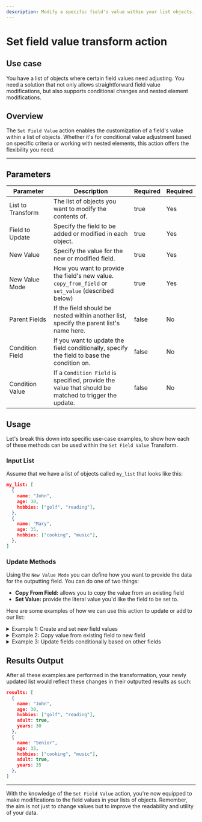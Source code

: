 ```yaml
---
description: Modify a specific field's value within your list objects.
---
```


# Set field value transform action

## Use case

You have a list of objects where certain field values need adjusting. You need a solution that not only allows straightforward field value modifications, but also supports conditional changes and nested element modifications.

## Overview

The `Set Field Value` action enables the customization of a field's value within a list of objects. Whether it's for conditional value adjustment based on specific criteria or working with nested elements, this action offers the flexibility you need.

***

## Parameters

<table><thead><tr><th width="178">Parameter</th><th width="472.3333333333333">Description</th><th data-type="checkbox">Required</th><th data-hidden>Required</th></tr></thead><tbody><tr><td>List to Transform</td><td>The list of objects you want to modify the contents of.</td><td>true</td><td>Yes</td></tr><tr><td>Field to Update</td><td>Specify the field to be added or modified in each object.</td><td>true</td><td>Yes</td></tr><tr><td>New Value</td><td>Specify the value for the new or modified field.</td><td>true</td><td>Yes</td></tr><tr><td>New Value Mode</td><td>How you want to provide the field's new value. <code>copy_from_field</code> or <code>set_value</code> (described below)</td><td>true</td><td>Yes</td></tr><tr><td>Parent Fields</td><td>If the field should be nested within another list, specify the parent list's name here.</td><td>false</td><td>No</td></tr><tr><td>Condition Field</td><td>If you want to update the field conditionally, specify the field to base the condition on.</td><td>false</td><td>No</td></tr><tr><td>Condition Value</td><td>If a <code>Condition Field</code> is specified, provide the value that should be matched to trigger the update.</td><td>false</td><td>No</td></tr></tbody></table>

## Usage

Let's break this down into specific use-case examples, to show how each of these methods can be used within the `Set Field Value` Transform.

### Input List

Assume that we have a list of objects called `my_list` that looks like this:

```json
my_list: [
  {
    name: "John",
    age: 30,
    hobbies: ["golf", "reading"],
  },
  {
    name: "Mary",
    age: 35,
    hobbies: ["cooking", "music"],
  },
]
```

### Update Methods

Using the `New Value Mode` you can define how you want to provide the data for the outputting field. You can do one of two things:

* **Copy From Field:** allows you to copy the value from an existing field
* **Set Value:** provide the literal value you'd like the field to be set to.

Here are some examples of how we can use this action to update or add to our list:

<details>

<summary>Example 1: Create and set new field values</summary>

Add a new field `adult` with value `true` to each object in the list.

**Action Parameters:**

```yaml
field_actions:
 field: adult
 new_value: true
 new_value_mode: set_value
```

**Jinja2 Equivalent:**

```django
{% raw %}
{% set _ = item.update({'adult': true}) %}
{% endraw %}


```

</details>

<details>

<summary>Example 2: Copy value from existing field to new field</summary>

Copy the `age` field to a new field `years` in each object.

**Action Parameters:**

```yaml
field_actions:
 field: years
 new_value: age
 new_value_mode: copy_from_field
```

**Jinja2 Equivalent:**

```django
{% raw %}
{% set _ = item.update({'years': item['age']}) %}
{% endraw %}


```

</details>

<details>

<summary>Example 3: Update fields conditionally based on other fields</summary>

Update the `name` field to `Senior` for any object where `age` is 35.

**Action Parameters:**

```yaml
field_actions:
 field: name
 new_value: "Senior"
 new_value_mode: set_value
 condition_field: age
 condition_value: 35
```

**Jinja2 Equivalent:**

```django
{% raw %}
{% if item['age'] == 35 %}
  {% set _ = item.update({'name': 'Senior'}) %}
{% endif %}
{% endraw %}
```

</details>

## Results Output

After all these examples are performed in the transformation, your newly updated list would reflect these changes in their outputted results as such:

```json
results: [
  {
    name: "John",
    age: 30,
    hobbies: ["golf", "reading"],
    adult: true,
    years: 30
  },
  {
    name: "Senior",
    age: 35,
    hobbies: ["cooking", "music"],
    adult: true,
    years: 35
  },
]
```

***

With the knowledge of the `Set Field Value` action, you're now equipped to make modifications to the field values in your lists of objects. Remember, the aim is not just to change values but to improve the readability and utility of your data.

